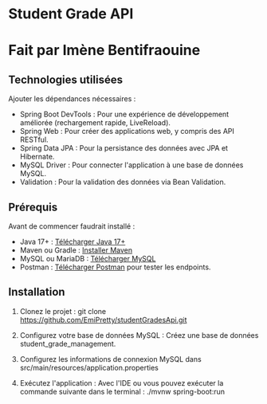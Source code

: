 # Student Grade API

# Fait par Imène Bentifraouine

## Technologies utilisées
 Ajouter les dépendances nécessaires :
   - Spring Boot DevTools : Pour une expérience de développement améliorée (rechargement rapide, LiveReload).
   - Spring Web : Pour créer des applications web, y compris des API RESTful.
   - Spring Data JPA : Pour la persistance des données avec JPA et Hibernate.
   - MySQL Driver : Pour connecter l'application à une base de données MySQL.
   - Validation : Pour la validation des données via Bean Validation.

## Prérequis
Avant de commencer faudrait installé :
- Java 17+ : [Télécharger Java 17+](https://www.oracle.com/java/technologies/javase-jdk17-downloads.html)
- Maven ou Gradle : [Installer Maven](https://maven.apache.org/install.html)
- MySQL ou MariaDB : [Télécharger MySQL](https://dev.mysql.com/downloads/installer/)
- Postman : [Télécharger Postman](https://www.postman.com/) pour tester les endpoints.

## Installation
1. Clonez le projet :
   git clone https://github.com/EmiPretty/studentGradesApi.git

2. Configurez votre base de données MySQL :
Créez une base de données student_grade_management.

3. Configurez les informations de connexion MySQL dans src/main/resources/application.properties

4. Exécutez l'application :
Avec l'IDE ou vous pouvez exécuter la commande suivante dans le terminal :
./mvnw spring-boot:run
